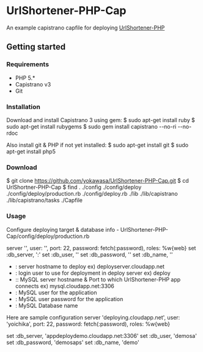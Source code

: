 # UrlShortener-PHP-Cap
An example capistrano capfile for deploying [UrlShortener-PHP](https://github.com/yokawasa/UrlShortener-PHP)

## Getting started
### Requirements
- PHP 5.*
- Capistrano v3
- Git

### Installation 
Download and install Capistrano 3 using gem:
 $ sudo apt-get install ruby
 $ sudo apt-get install rubygems
 $ sudo gem install capistrano --no-ri --no-rdoc

Also install git & PHP if not yet installed:
 $ sudo apt-get install git
 $ sudo apt-get install php5

### Download
 $ git clone https://github.com/yokawasa/UrlShortener-PHP-Cap.git
 $ cd UrlShortner-PHP-Cap
 $ find .
  ./config
  ./config/deploy
  ./config/deploy/production.rb
  ./config/deploy.rb
  ./lib
  ./lib/capistrano
  ./lib/capistrano/tasks
  ./Capfile
 

### Usage
Configure deploying target & database info - UrlShortener-PHP-Cap/config/deploy/production.rb

 server '<DeployServer>', user: '<DeployUser>', port: 22, password: fetch(:password), roles: %w{web}
 set :db_server,    '<MySql Server>:<Port>'
 set :db_user,      '<DB User>'
 set :db_password,  '<DB Password>'
 set :db_name,      '<Database>'

- <DeployServer>: server hostname to deploy  ex) deployserver.cloudapp.net
- <DepployUser>: login user to use for deployment in deploy server  ex) deploy
- <MySql Server>:<Port>: MySQL server hostname & Port to which UrlShortener-PHP app connects ex) mysql.cloudapp.net:3306
- <DB user>:   MySQL user for the application
- <DB password>:   MySQL user password for the application
- <Database>:   MySQL Database name

Here are sample configuration
 server 'deploying.cloudapp.net', user: 'yoichika', port: 22, password: fetch(:password), roles: %w{web}
 
 set :db_server,    'appdeploydemo.cloudapp.net:3306'
 set :db_user,      'demosa'
 set :db_password,  'demosaps'
 set :db_name,      'demo'
